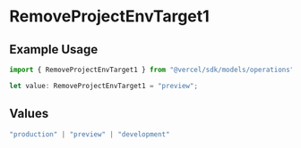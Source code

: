 # RemoveProjectEnvTarget1

## Example Usage

```typescript
import { RemoveProjectEnvTarget1 } from "@vercel/sdk/models/operations";

let value: RemoveProjectEnvTarget1 = "preview";
```

## Values

```typescript
"production" | "preview" | "development"
```